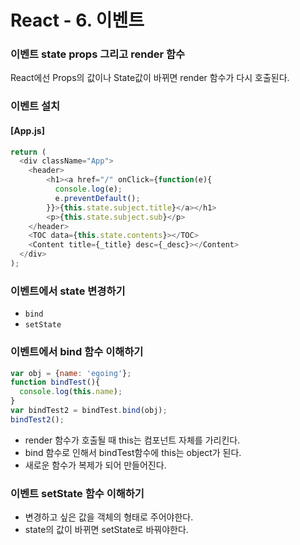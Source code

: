 # React - 6. 이벤트

### 이벤트 state props 그리고 render 함수
React에선 Props의 값이나 State값이 바뀌면 render 함수가 다시 호출된다.

### 이벤트 설치
#### [App.js]
``` js
return (
  <div className="App">
    <header>
        <h1><a href="/" onClick={function(e){
          console.log(e);
          e.preventDefault();
        }}>{this.state.subject.title}</a></h1>
        <p>{this.state.subject.sub}</p>
    </header>
    <TOC data={this.state.contents}></TOC>
    <Content title={_title} desc={_desc}></Content>
  </div>
);
```

### 이벤트에서 state 변경하기
- ```bind```
- ```setState```

### 이벤트에서 bind 함수 이해하기
``` js
var obj = {name: 'egoing'};
function bindTest(){
  console.log(this.name);
}
var bindTest2 = bindTest.bind(obj);
bindTest2();
```
- render 함수가 호출될 때 this는 컴포넌트 자체를 가리킨다.
- bind 함수로 인해서 bindTest함수에 this는 object가 된다.
- 새로운 함수가 복제가 되어 만들어진다.

### 이벤트 setState 함수 이해하기
- 변경하고 싶은 값을 객체의 형태로 주어야한다.
- state의 값이 바뀌면 setState로 바꿔야한다.






